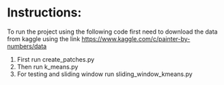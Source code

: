 
# Instructions:

To run the project using the following code first need to download the data from kaggle using the link https://www.kaggle.com/c/painter-by-numbers/data

1. First run create_patches.py
2. Then run k_means.py
3. For testing and sliding window run sliding_window_kmeans.py

